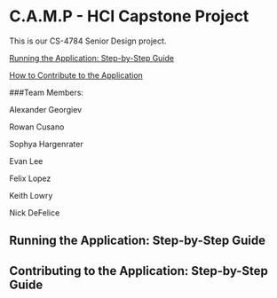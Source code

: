 # C.A.M.P - HCI Capstone Project

This is our CS-4784 Senior Design project. 

[Running the Application: Step-by-Step Guide](#running-the-application-step-by-step-guide)

[How to Contribute to the Application](#contributing-to-the-application-step-by-step-guide)


###Team Members:

Alexander Georgiev

Rowan Cusano

Sophya Hargenrater

Evan Lee

Felix Lopez

Keith Lowry

Nick DeFelice

## Running the Application: Step-by-Step Guide

## Contributing to the Application: Step-by-Step Guide

